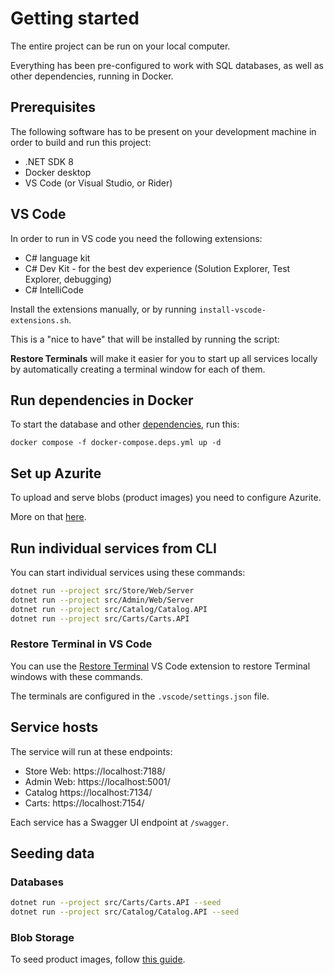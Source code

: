 # Getting started

The entire project can be run on your local computer.

Everything has been pre-configured to work with SQL databases, as well as other dependencies, running in Docker.

## Prerequisites

The following software has to be present on your development machine in order to build and run this project:

* .NET SDK 8
* Docker desktop
* VS Code (or Visual Studio, or Rider)

## VS Code

In order to run in VS code you need the following extensions:

* C# language kit
* C# Dev Kit - for the best dev experience (Solution Explorer, Test Explorer, debugging)
* C# IntelliCode

Install the extensions manually, or by running ``install-vscode-extensions.sh``.

This is a "nice to have" that will be installed by running the script:

**Restore Terminals** will make it easier for you to start up all services locally by automatically creating a terminal window for each of them.

## Run dependencies in Docker

To start the database and other [dependencies](/docs/services.md), run this:

```
docker compose -f docker-compose.deps.yml up -d
```

## Set up Azurite

To upload and serve blobs (product images) you need to configure Azurite.

More on that [here](setting-up-azurite.md).

## Run individual services from CLI

You can start individual services using these commands:

```sh
dotnet run --project src/Store/Web/Server
dotnet run --project src/Admin/Web/Server
dotnet run --project src/Catalog/Catalog.API
dotnet run --project src/Carts/Carts.API
```

### Restore Terminal in VS Code

You can use the [Restore Terminal](https://marketplace.visualstudio.com/items?itemName=EthanSK.restore-terminals) VS Code extension to restore Terminal windows with these commands.

The terminals are configured in the ``.vscode/settings.json`` file.

## Service hosts

The service will run at these endpoints:

* Store Web: https://localhost:7188/
* Admin Web: https://localhost:5001/
* Catalog https://localhost:7134/
* Carts: https://localhost:7154/

Each service has a Swagger UI endpoint at ``/swagger``.

## Seeding data

### Databases

```sh
dotnet run --project src/Carts/Carts.API --seed
dotnet run --project src/Catalog/Catalog.API --seed
```

### Blob Storage

To seed product images, follow [this guide](/docs/seed/blobs/README.md).